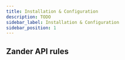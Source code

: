 ```yaml
---
title: Installation & Configuration
description: TODO
sidebar_label: Installation & Configuration
sidebar_position: 1
---
```


## Zander API rules